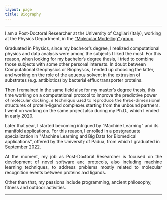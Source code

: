 ```yaml
---
layout: page
title: Biography
---
```

---

<p align="justify">

<p>I am a Post-Doctoral Researcher at the University of Cagliari (Italy), working at the Physics Department, in the <a href="https://molmod.dsf.unica.it/people">“Molecular Modelling” group</a>. <br>

Graduated in Physics, since my bachelor’s degree, I realized computational physics and data analysis were among the subjects I liked the most. For this reason, when looking for my bachelor’s degree thesis, I tried to combine those subjects with some other personal interests. In doubt between Computational Geophysics or Biophysics, I ended up choosing the latter, and working on the role of the aqueous solvent in the extrusion of substrates (e.g. antibiotics) by bacterial efflux transporter proteins.
</p>

<p align="justify">
<p>Then I remained in the same field also for my master’s degree thesis, this time working on a computational protocol to improve the predictive power of molecular docking, a technique used to reproduce the three-dimensional structures of protein-ligand complexes starting from the unbound partners. I went on working on the same project also during my Ph.D., which I ended in early 2020. 
</p>
<p align="justify">
<p>Later that year, I started becoming intrigued by “Machine Learning" and its manifold applications. For this reason, I enrolled in a postgraduate specialization in "Machine Learning and Big Data for Biomedical applications", offered by the University of Padua, from which I graduated in September 2022. <br>
<p align="justify">
At the moment, my job as Post-Doctoral Researcher is focused on the development of novel software and protocols, also including machine learning techniques, to address problems mostly related to molecular recognition events between proteins and ligands.
</p>
<p align="justify">
<p>Other than that, my passions include programming, ancient philosophy, fitness and outdoor activities.
</p>
<hr style="height:2px;border-width:0;color:gray;background-color:gray">

</p>

